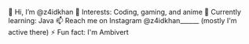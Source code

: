 👋 Hi, I’m @z4idkhan
👀 Interests: Coding, gaming, and anime
🌱 Currently learning: Java
📫 Reach me on Instagram @z4idkhan______ (mostly I'm active there)
⚡ Fun fact: I'm Ambivert
